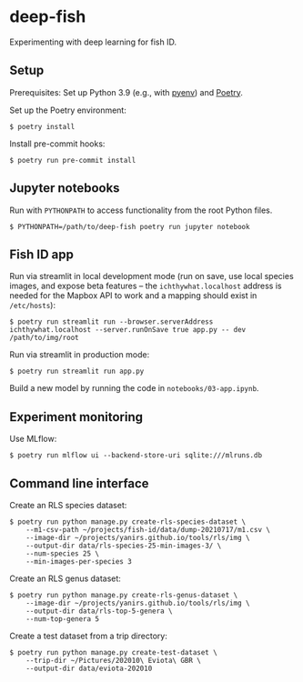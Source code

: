 # deep-fish
Experimenting with deep learning for fish ID.

## Setup

Prerequisites: Set up Python 3.9 (e.g., with [pyenv](https://github.com/pyenv/pyenv)) and [Poetry](https://python-poetry.org/).

Set up the Poetry environment:

    $ poetry install

Install pre-commit hooks:

    $ poetry run pre-commit install

## Jupyter notebooks

Run with `PYTHONPATH` to access functionality from the root Python files.

    $ PYTHONPATH=/path/to/deep-fish poetry run jupyter notebook

## Fish ID app

Run via streamlit in local development mode (run on save, use local species images, and expose beta features &ndash; the
`ichthywhat.localhost` address is needed for the Mapbox API to work and a mapping should exist in `/etc/hosts`):

    $ poetry run streamlit run --browser.serverAddress ichthywhat.localhost --server.runOnSave true app.py -- dev /path/to/img/root

Run via streamlit in production mode:

    $ poetry run streamlit run app.py

Build a new model by running the code in `notebooks/03-app.ipynb`.

## Experiment monitoring

Use MLflow:

    $ poetry run mlflow ui --backend-store-uri sqlite:///mlruns.db

## Command line interface

Create an RLS species dataset:

    $ poetry run python manage.py create-rls-species-dataset \
        --m1-csv-path ~/projects/fish-id/data/dump-20210717/m1.csv \
        --image-dir ~/projects/yanirs.github.io/tools/rls/img \
        --output-dir data/rls-species-25-min-images-3/ \
        --num-species 25 \
        --min-images-per-species 3

Create an RLS genus dataset:

    $ poetry run python manage.py create-rls-genus-dataset \
        --image-dir ~/projects/yanirs.github.io/tools/rls/img \
        --output-dir data/rls-top-5-genera \
        --num-top-genera 5

Create a test dataset from a trip directory:

    $ poetry run python manage.py create-test-dataset \
        --trip-dir ~/Pictures/202010\ Eviota\ GBR \
        --output-dir data/eviota-202010
